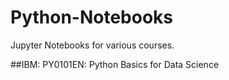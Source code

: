 # Python-Notebooks
Jupyter Notebooks for various courses.

##IBM: PY0101EN: Python Basics for Data Science
